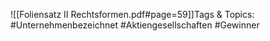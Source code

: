 
![[Foliensatz II Rechtsformen.pdf#page=59]]Tags & Topics:
   #Unternehmenbezeichnet
   #Aktiengesellschaften
   #Gewinner